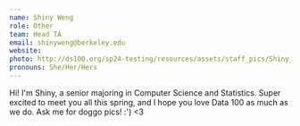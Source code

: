 ```yaml
---
name: Shiny Weng
role: Other
team: Head TA
email: shinyweng@berkeley.edu
website:
photo: http://ds100.org/sp24-testing/resources/assets/staff_pics/Shiny_Weng.jpg
pronouns: She/Her/Hers
---
```


Hi! I'm Shiny, a senior majoring in Computer Science and Statistics. Super excited to meet you all this spring, and I hope you love Data 100 as much as we do. Ask me for doggo pics! :') <3
